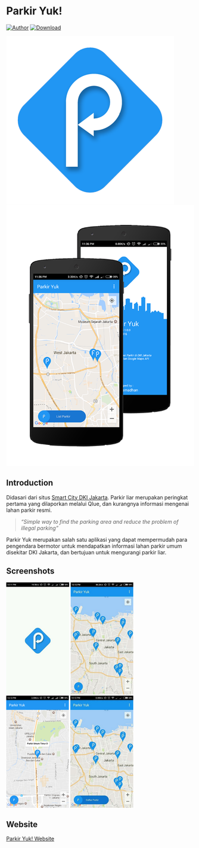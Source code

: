 # Parkir Yuk!
[![Author](https://img.shields.io/badge/Author-adhaniscuber-red.svg)](http://parkiryuk.pe.hu/welcome/tentang)
[![Download](https://img.shields.io/badge/Download-v1.4.4-brightgreen.svg)](https://dl.dropboxusercontent.com/u/93178263/ParkirYuks-v1.4.4.apk)

![logo](app/src/main/res/drawable-mdpi/ic_logopy.png)
![ss](assets/nexus.png)
## Introduction

Didasari dari situs [Smart City DKI Jakarta](http://smartcity.jakarta.go.id/maps/). Parkir liar merupakan peringkat pertama yang dilaporkan melalui Qlue, dan kurangnya informasi mengenai lahan parkir resmi.

>_“Simple way to find the parking area and reduce the problem of illegal parking”_


Parkir Yuk merupakan salah satu aplikasi yang dapat mempermudah para pengendara bermotor untuk mendapatkan informasi lahan parkir umum disekitar DKI Jakarta, dan bertujuan untuk mengurangi parkir liar.

## Screenshots
![1](assets/image36.png)
![2](assets/image37.png)
![3](assets/image67.png)
![4](assets/image44.png)


## Website
[Parkir Yuk! Website](http://parkiryuk.pe.hu)
